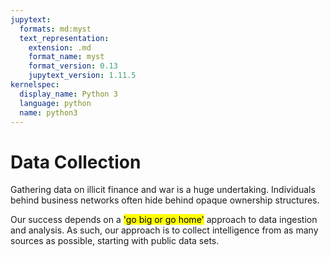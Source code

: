 ```yaml
---
jupytext:
  formats: md:myst
  text_representation:
    extension: .md
    format_name: myst
    format_version: 0.13
    jupytext_version: 1.11.5
kernelspec:
  display_name: Python 3
  language: python
  name: python3
---
```

# Data Collection

Gathering data on illicit finance and war is a huge undertaking. Individuals behind business networks often hide behind opaque ownership structures.

Our success depends on a <mark>'go big or go home'</mark> approach to data ingestion and analysis. As such, our approach is to collect intelligence from as many sources as possible, starting with public data sets.


